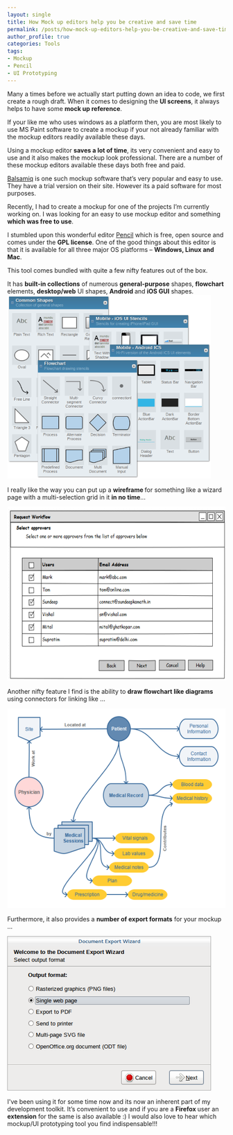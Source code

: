 ```yaml
---
layout: single
title: How Mock up editors help you be creative and save time
permalink: /posts/how-mock-up-editors-help-you-be-creative-and-save-time/
author_profile: true
categories: Tools
tags:
- Mockup
- Pencil
- UI Prototyping
---
```


Many a times before we actually start putting down an idea to code, we first create a rough draft. When it comes to designing the <strong>UI screens</strong>, it always helps to have some <strong>mock up reference</strong>.

If your like me who uses windows as a platform then, you are most likely to use MS Paint software to create a mockup if your not already familiar with the mockup editors readily available these days.

Using a mockup editor <strong>saves a lot of time</strong>, its very convenient and easy to use and it also makes the mockup look professional. There are a number of these mockup editors available these days both free and paid.

<a href="http://balsamiq.com/products/mockups/">Balsamiq</a> is one such mockup software that’s very popular and easy to use. They have a trial version on their site. However its a paid software for most purposes.

Recently, I had to create a mockup for one of the projects I’m currently working on. I was looking for an easy to use mockup editor and something <strong>which was free to use</strong>.

I stumbled upon this wonderful editor <a href="http://pencil.evolus.vn/">Pencil</a> which is free, open source and comes under the <strong>GPL license</strong>. One of the good things about this editor is that it is available for all three major OS platforms – <strong>Windows, Linux and Mac</strong>.

This tool comes bundled with quite a few nifty features out of the box.

It has <strong>built-in collections</strong> of numerous <strong>general-purpose</strong> shapes, <strong>flowchart </strong>elements, <strong>desktop/web</strong> UI shapes, <strong>Android </strong>and <strong>iOS GUI</strong> shapes.
<img class="" src="/assets/images/blogs/stencils.png" alt="/assets/images/blogs/stencils.png" width="470" height="424" />

I really like the way you can put up a <strong>wireframe </strong>for something like a wizard page with a multi-selection grid in it <strong>in no time</strong>...

<a href="/assets/images/blogs/pencil_grid.png"><img class="alignnone  wp-image-36" src="/assets/images/blogs/pencil_grid.png" alt="pencil_grid" width="577" height="400" /></a>

Another nifty feature I find is the ability to <strong>draw flowchart like diagrams</strong> using connectors for linking like ...

<img class="" src="/assets/images/blogs/diagram.png" alt="/assets/images/blogs/diagram.png" width="535" height="460" />

Furthermore, it also provides a <strong>number of export formats</strong> for your mockup ...

<img src="/assets/images/blogs/export.png" alt="/assets/images/blogs/export.png" />

I've been using it for some time now and its now an inherent part of my development toolkit.
It’s convenient to use and if you are a <strong>Firefox </strong>user an <strong>extension</strong> for the same is also available :)
I would also love to hear which mockup/UI prototyping tool you find indispensable!!!